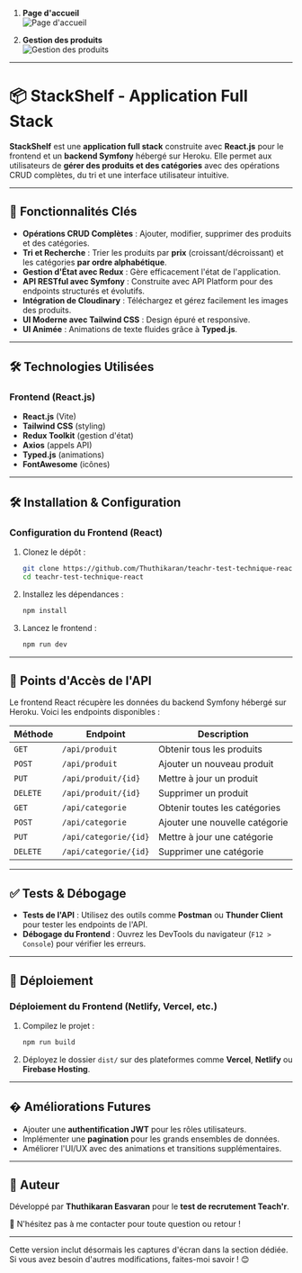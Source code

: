 1. **Page d'accueil**  
   ![Page d'accueil](https://res.cloudinary.com/drxas1wpe/image/upload/v1740773253/Screenshot_2025-02-28_at_20.49.10_msobba.png)

2. **Gestion des produits**  
   ![Gestion des produits](https://res.cloudinary.com/drxas1wpe/image/upload/v1740773253/Screenshot_2025-02-28_at_21.06.44_hqoacl.png)

---

# 📦 StackShelf - Application Full Stack

**StackShelf** est une **application full stack** construite avec **React.js** pour le frontend et un **backend Symfony** hébergé sur Heroku. Elle permet aux utilisateurs de **gérer des produits et des catégories** avec des opérations CRUD complètes, du tri et une interface utilisateur intuitive.

---

## 🚀 Fonctionnalités Clés

- **Opérations CRUD Complètes** : Ajouter, modifier, supprimer des produits et des catégories.
- **Tri et Recherche** : Trier les produits par **prix** (croissant/décroissant) et les catégories **par ordre alphabétique**.
- **Gestion d'État avec Redux** : Gère efficacement l'état de l'application.
- **API RESTful avec Symfony** : Construite avec API Platform pour des endpoints structurés et évolutifs.
- **Intégration de Cloudinary** : Téléchargez et gérez facilement les images des produits.
- **UI Moderne avec Tailwind CSS** : Design épuré et responsive.
- **UI Animée** : Animations de texte fluides grâce à **Typed.js**.

---

## 🛠️ Technologies Utilisées

### **Frontend (React.js)**
- **React.js** (Vite)
- **Tailwind CSS** (styling)
- **Redux Toolkit** (gestion d'état)
- **Axios** (appels API)
- **Typed.js** (animations)
- **FontAwesome** (icônes)

---

## 🛠️ Installation & Configuration

### **Configuration du Frontend (React)**

1. Clonez le dépôt :
   ```bash
   git clone https://github.com/Thuthikaran/teachr-test-technique-react.git
   cd teachr-test-technique-react
   ```

2. Installez les dépendances :
   ```bash
   npm install
   ```

3. Lancez le frontend :
   ```bash
   npm run dev
   ```

---

## 🔗 Points d'Accès de l'API

Le frontend React récupère les données du backend Symfony hébergé sur Heroku. Voici les endpoints disponibles :

| Méthode   | Endpoint               | Description                  |
|----------|------------------------|------------------------------|
| `GET`    | `/api/produit`         | Obtenir tous les produits    |
| `POST`   | `/api/produit`         | Ajouter un nouveau produit  |
| `PUT`    | `/api/produit/{id}`    | Mettre à jour un produit    |
| `DELETE` | `/api/produit/{id}`    | Supprimer un produit        |
| `GET`    | `/api/categorie`       | Obtenir toutes les catégories |
| `POST`   | `/api/categorie`       | Ajouter une nouvelle catégorie |
| `PUT`    | `/api/categorie/{id}`  | Mettre à jour une catégorie |
| `DELETE` | `/api/categorie/{id}`  | Supprimer une catégorie     |

---

## ✅ Tests & Débogage

- **Tests de l'API** : Utilisez des outils comme **Postman** ou **Thunder Client** pour tester les endpoints de l'API.
- **Débogage du Frontend** : Ouvrez les DevTools du navigateur (`F12 > Console`) pour vérifier les erreurs.

---

## 🚀 Déploiement

### **Déploiement du Frontend (Netlify, Vercel, etc.)**
1. Compilez le projet :
   ```bash
   npm run build
   ```
2. Déployez le dossier `dist/` sur des plateformes comme **Vercel**, **Netlify** ou **Firebase Hosting**.

---

## � Améliorations Futures

- Ajouter une **authentification JWT** pour les rôles utilisateurs.
- Implémenter une **pagination** pour les grands ensembles de données.
- Améliorer l'UI/UX avec des animations et transitions supplémentaires.

---

## 📝 Auteur

Développé par **Thuthikaran Easvaran** pour le **test de recrutement Teach'r**.

📩 N'hésitez pas à me contacter pour toute question ou retour !

---

Cette version inclut désormais les captures d'écran dans la section dédiée. Si vous avez besoin d'autres modifications, faites-moi savoir ! 😊
